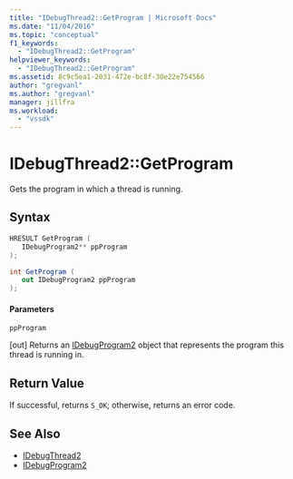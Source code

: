 ```yaml
---
title: "IDebugThread2::GetProgram | Microsoft Docs"
ms.date: "11/04/2016"
ms.topic: "conceptual"
f1_keywords:
  - "IDebugThread2::GetProgram"
helpviewer_keywords:
  - "IDebugThread2::GetProgram"
ms.assetid: 8c9c5ea1-2031-472e-bc8f-30e22e754566
author: "gregvanl"
ms.author: "gregvanl"
manager: jillfra
ms.workload:
  - "vssdk"
---
```

# IDebugThread2::GetProgram
Gets the program in which a thread is running.

## Syntax

```cpp
HRESULT GetProgram ( 
   IDebugProgram2** ppProgram
);
```

```csharp
int GetProgram ( 
   out IDebugProgram2 ppProgram
);
```

#### Parameters
 `ppProgram`

 [out] Returns an [IDebugProgram2](../../../extensibility/debugger/reference/idebugprogram2.md) object that represents the program this thread is running in.

## Return Value
 If successful, returns `S_OK`; otherwise, returns an error code.

## See Also
- [IDebugThread2](../../../extensibility/debugger/reference/idebugthread2.md)
- [IDebugProgram2](../../../extensibility/debugger/reference/idebugprogram2.md)